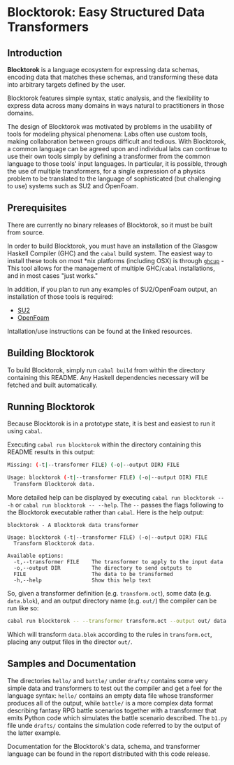 # Blocktorok: Easy Structured Data Transformers

## Introduction

**Blocktorok** is a language ecosystem for expressing data schemas, encoding
data that matches these schemas, and transforming these data into arbitrary
targets defined by the user.

Blocktorok features simple syntax, static analysis, and the flexibility to
express data across many domains in ways natural to practitioners in those
domains.

The design of Blocktorok was motivated by problems in the usability of tools
for modeling physical phenomena: Labs often use custom tools, making
collaboration between groups difficult and tedious. With Blocktorok, a common
language can be agreed upon and individual labs can continue to use their own
tools simply by defining a transformer from the common language to those tools'
input languages. In particular, it is possible, through the use of multiple
transformers, for a single expression of a physics problem to be translated to
the language of sophisticated (but challenging to use) systems such as SU2 and
OpenFoam.

## Prerequisites

There are currently no binary releases of Blocktorok, so it must be built from
source.

In order to build Blocktorok, you must have an installation of the Glasgow
Haskell Compiler (GHC) and the `cabal` build system. The easiest way to install
these tools on most *nix platforms (including OSX) is through
[`ghcup`](https://www.haskell.org/ghcup/) - This tool allows for the management
of multiple GHC/`cabal` installations, and in most cases "just works."

In addition, if you plan to run any examples of SU2/OpenFoam output, an
installation of those tools is required:

* [SU2](https://su2code.github.io/)
* [OpenFoam](https://openfoam.org/)

Intallation/use instructions can be found at the linked resources.

## Building Blocktorok

To build Blocktorok, simply run `cabal build` from within the directory
containing this README. Any Haskell dependencies necessary will be fetched and
built automatically.

## Running Blocktorok

Because Blocktorok is in a prototype state, it is best and easiest to run it
using `cabal`.

Executing `cabal run blocktorok` within the directory containing this README
results in this output:

```bash
Missing: (-t|--transformer FILE) (-o|--output DIR) FILE

Usage: blocktorok (-t|--transformer FILE) (-o|--output DIR) FILE
  Transform Blocktorok data.
```

More detailed help can be displayed by executing `cabal run blocktorok -- -h`
or `cabal run blocktorok -- --help`. The `--` passes the flags following to the
Blocktorok executable rather than `cabal`. Here is the help output:

```text
blocktorok - A Blocktorok data transformer

Usage: blocktorok (-t|--transformer FILE) (-o|--output DIR) FILE
  Transform Blocktorok data.

Available options:
  -t,--transformer FILE    The transformer to apply to the input data
  -o,--output DIR          The directory to send outputs to
  FILE                     The data to be transformed
  -h,--help                Show this help text
```

So, given a transformer definition (e.g. `transform.oct`), some data (e.g.
`data.blok`), and an output directory name (e.g. `out/`) the compiler can be
run like so:

```bash
cabal run blocktorok -- --transformer transform.oct --output out/ data.blok
```

Which will transform `data.blok` according to the rules in `transform.oct`,
placing any output files in the director `out/`.

## Samples and Documentation

The directories `hello/` and `battle/` under `drafts/` contains some very
simple data and transformers to test out the compiler and get a feel for the
language syntax: `hello/` contains an empty data file whose transformer
produces all of the output, while `battle/` is a more complex data format
describing fantasy RPG battle scenarios together with a transformer that emits
Python code which simulates the battle scenario described. The `b1.py` file
unde `drafts/` contains the simulation code referred to by the output of the
latter example.

Documentation for the Blocktorok's data, schema, and transformer language can
be found in the report distributed with this code release.
